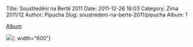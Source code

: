 Title: Soustředění na Bertě 2011
Date: 2011-12-26 18:03
Category: Zima 2011/12
Author: Pipucha
Slug: soustredeni-na-berte-2011/pipucha
Album: 1

[Album](https://photos.app.goo.gl/EUFybv69BzrKqy9n6)

![]({static}/static/zima-2011-12/alba/img-1053-small.jpg){: width="600"}
